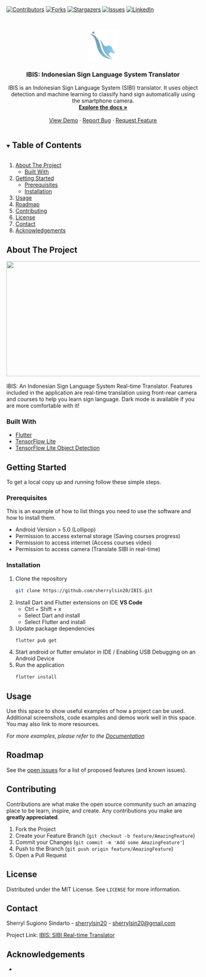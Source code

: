 <!--
*** Thanks for checking out the Best-README-Template. If you have a suggestion
*** that would make this better, please fork the repo and create a pull request
*** or simply open an issue with the tag "enhancement".
*** Thanks again! Now go create something AMAZING! :D
***
***
***
*** To avoid retyping too much info. Do a search and replace for the following:
*** github_username, repo_name, twitter_handle, email, project_title, project_description
-->



<!-- PROJECT SHIELDS -->
<!--
*** I'm using markdown "reference style" links for readability.
*** Reference links are enclosed in brackets [ ] instead of parentheses ( ).
*** See the bottom of this document for the declaration of the reference variables
*** for contributors-url, forks-url, etc. This is an optional, concise syntax you may use.
*** https://www.markdownguide.org/basic-syntax/#reference-style-links
-->
[![Contributors][contributors-shield]][contributors-url]
[![Forks][forks-shield]][forks-url]
[![Stargazers][stars-shield]][stars-url]
[![Issues][issues-shield]][issues-url]
[![LinkedIn][linkedin-shield]][linkedin-url]



<!-- PROJECT LOGO -->
<br />
<p align="center">
  <a href="https://github.com/sherrylsin20/ibis">
    <img src="https://github.com/sherrylsin20/IBIS/blob/development/assets/images/ibis_logo.png" alt="IBIS Logo" width="80" height="80">
  </a>

  <h3 align="center">IBIS: Indonesian Sign Language System Translator</h3>

  <p align="center">
    IBIS is an Indonesian Sign Language System (SIBI) translator. It uses object detection and machine learning to classify hand sign automatically using the smartphone camera. 
    <br />
    <a href="https://github.com/sherrylsin20/ibis"><strong>Explore the docs »</strong></a>
    <br />
    <br />
    <a href="https://github.com/sherrylsin20/ibis">View Demo</a>
    ·
    <a href="https://github.com/sherrylsin20/ibis/issues">Report Bug</a>
    ·
    <a href="https://github.com/sherrylsin20/ibis/issues">Request Feature</a>
  </p>
</p>



<!-- TABLE OF CONTENTS -->
<details open="open">
  <summary><h2 style="display: inline-block">Table of Contents</h2></summary>
  <ol>
    <li>
      <a href="#about-the-project">About The Project</a>
      <ul>
        <li><a href="#built-with">Built With</a></li>
      </ul>
    </li>
    <li>
      <a href="#getting-started">Getting Started</a>
      <ul>
        <li><a href="#prerequisites">Prerequisites</a></li>
        <li><a href="#installation">Installation</a></li>
      </ul>
    </li>
    <li><a href="#usage">Usage</a></li>
    <li><a href="#roadmap">Roadmap</a></li>
    <li><a href="#contributing">Contributing</a></li>
    <li><a href="#license">License</a></li>
    <li><a href="#contact">Contact</a></li>
    <li><a href="#acknowledgements">Acknowledgements</a></li>
  </ol>
</details>



<!-- ABOUT THE PROJECT -->
## About The Project

<img src="https://github.com/othneildrew/Best-README-Template" width="600" height="300" />

IBIS: An Indonesian Sign Language System Real-time Translator. Features included in the application are real-time translation using front-rear camera and courses to help you learn sign language. Dark mode is available if you are more comfortable with it!


### Built With

* [Flutter](https://flutter.dev/)
* [TensorFlow Lite](https://www.tensorflow.org/lite)
* [TensorFlow Lite Object Detection](https://www.tensorflow.org/lite/tutorials/model_maker_object_detection)



<!-- GETTING STARTED -->
## Getting Started

To get a local copy up and running follow these simple steps.

### Prerequisites

This is an example of how to list things you need to use the software and how to install them.
* Android Version > 5.0 (Lollipop)
* Permission to access external storage (Saving courses progress)
* Permission to access internet (Access courses video)
* Permission to access camera (Translate SIBI in real-time)

### Installation

1. Clone the repository
   ```sh
   git clone https://github.com/sherrylsin20/IBIS.git
   ```
2. Install Dart and Flutter extensions on IDE
    **VS Code** 
    * Ctrl + Shift + x
    * Select Dart and install
    * Select Flutter and install
3. Update package dependencies
   ```sh
   flutter pub get
   ```
3. Start android or flutter emulator in IDE / Enabling USB Debugging on an Android Device
4. Run the application
   ```sh
   flutter install
   ```

<!-- USAGE EXAMPLES -->
## Usage

Use this space to show useful examples of how a project can be used. Additional screenshots, code examples and demos work well in this space. You may also link to more resources.

_For more examples, please refer to the [Documentation](https://example.com)_



<!-- ROADMAP -->
## Roadmap

See the [open issues](https://github.com/github_username/repo_name/issues) for a list of proposed features (and known issues).



<!-- CONTRIBUTING -->
## Contributing

Contributions are what make the open source community such an amazing place to be learn, inspire, and create. Any contributions you make are **greatly appreciated**.

1. Fork the Project
2. Create your Feature Branch (`git checkout -b feature/AmazingFeature`)
3. Commit your Changes (`git commit -m 'Add some AmazingFeature'`)
4. Push to the Branch (`git push origin feature/AmazingFeature`)
5. Open a Pull Request



<!-- LICENSE -->
## License

Distributed under the MIT License. See `LICENSE` for more information.



<!-- CONTACT -->
## Contact

Sherryl Sugiono Sindarto - [sherrylsin20](https://linkedin.com/in/sherryl-sugiono-sindarto-591428172/) - sherrylsin20@gmail.com

Project Link: [IBIS: SIBI Real-time Translator](https://github.com/sherrylsin20/IBIS)



<!-- ACKNOWLEDGEMENTS -->
## Acknowledgements

* []()





<!-- MARKDOWN LINKS & IMAGES -->
<!-- https://www.markdownguide.org/basic-syntax/#reference-style-links -->
[contributors-shield]: https://img.shields.io/github/contributors/sherrylsin20/IBIS.svg?style=for-the-badge
[contributors-url]: [https://github.com/sherrylsin20/IBIS/graphs/contributors
[forks-shield]: https://img.shields.io/github/forks/sherrylsin20/IBIS.svg?style=for-the-badge
[forks-url]: https://github.com/sherrylsin20/IBIS/network/members
[stars-shield]: https://img.shields.io/github/stars/sherrylsin20/IBIS.svg?style=for-the-badge
[stars-url]: https://github.com/sherrylsin20/IBIS/stargazers
[issues-shield]: https://img.shields.io/github/issues/sherrylsin20/IBIS.svg?style=for-the-badge
[issues-url]: https://github.com/sherrylsin20/IBIS/issues
[linkedin-shield]: https://img.shields.io/badge/-LinkedIn-black.svg?style=for-the-badge&logo=linkedin&colorB=555
[linkedin-url]: https://linkedin.com/in/sherryl-sugiono-sindarto-591428172/